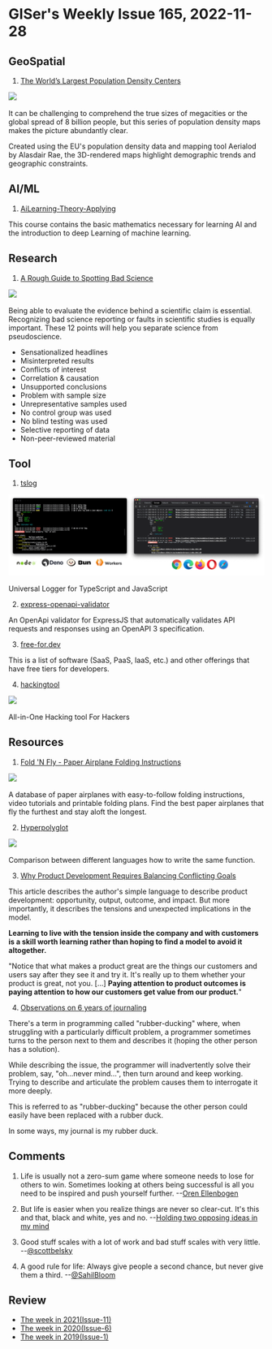 # GISer's Weekly Issue 165, 2022-11-28

## GeoSpatial

1. [The World’s Largest Population Density Centers](apitalist.com/cp/3d-mapping-the-worlds-largest-population-densities/)

![](https://www.visualcapitalist.com/wp-content/uploads/2020/08/global-population-density-spikes-3d-mapped-1200px.png)

It can be challenging to comprehend the true sizes of megacities or the global spread of 8 billion people, but this series of population density maps makes the picture abundantly clear.

Created using the EU's population density data and mapping tool Aerialod by Alasdair Rae, the 3D-rendered maps highlight demographic trends and geographic constraints.

## AI/ML

1. [AiLearning-Theory-Applying](https://github.com/ben1234560/AiLearning-Theory-Applying)

This course contains the basic mathematics necessary for learning AI and the introduction to deep Learning of machine learning.

## Research

1. [A Rough Guide to Spotting Bad Science](https://www.compoundchem.com/2014/04/02/a-rough-guide-to-spotting-bad-science/)

![](https://qph.cf2.quoracdn.net/main-qimg-43ecd5d5835f91699e2f5901a4324c65-pjlq)

Being able to evaluate the evidence behind a scientific claim is essential. Recognizing bad science reporting or faults in scientific studies is equally important. These 12 points will help you separate science from pseudoscience.

- Sensationalized headlines
- Misinterpreted results
- Conflicts of interest
- Correlation & causation
- Unsupported conclusions
- Problem with sample size
- Unrepresentative samples used
- No control group was used
- No blind testing was used
- Selective reporting of data
- Non-peer-reviewed material

## Tool

1. [tslog](https://github.com/fullstack-build/tslog)

![](https://raw.githubusercontent.com/fullstack-build/tslog/master/docs/assets/tslog.png)

Universal Logger for TypeScript and JavaScript

2. [express-openapi-validator](https://github.com/cdimascio/express-openapi-validator)

An OpenApi validator for ExpressJS that automatically validates API requests and responses using an OpenAPI 3 specification.

3. [free-for.dev](https://github.com/ripienaar/free-for-dev)

This is a list of software (SaaS, PaaS, IaaS, etc.) and other offerings that have free tiers for developers.

4. [hackingtool](https://github.com/Z4nzu/hackingtool)

![](https://img.hellogithub.com/i/kInlNipHMPG1Vxw_1669388559.png)

All-in-One Hacking tool For Hackers

## Resources

1. [Fold 'N Fly - Paper Airplane Folding Instructions](https://www.foldnfly.com/)

![](https://assets.bestxtools.com/s1/main/images/2022-11-24-15-12-02.png)

A database of paper airplanes with easy-to-follow folding instructions, video tutorials and printable folding plans. Find the best paper airplanes that fly the furthest and stay aloft the longest.

2. [Hyperpolyglot](https://hyperpolyglot.org/)

![](https://imgs.zhubai.love/bafd3d249ce44e40b8a3cb494419c3f6.png)

Comparison between different languages how to write the same function.

3. [Why Product Development Requires Balancing Conflicting Goals](https://www.jpattonassociates.com/tension/)

This article describes the author's simple language to describe product development: opportunity, output, outcome, and impact. But more importantly, it describes the tensions and unexpected implications in the model.

**Learning to live with the tension inside the company and with customers is a skill worth learning rather than hoping to find a model to avoid it altogether.**

"Notice that what makes a product great are the things our customers and users say after they see it and try it. It's really up to them whether your product is great, not you. [...] **Paying attention to product outcomes is paying attention to how our customers get value from our product.**"

4. [Observations on 6 years of journaling](https://herman.bearblog.dev/years-of-journaling/)

There's a term in programming called "rubber-ducking" where, when struggling with a particularly difficult problem, a programmer sometimes turns to the person next to them and describes it (hoping the other person has a solution).

While describing the issue, the programmer will inadvertently solve their problem, say, "oh…never mind…", then turn around and keep working. Trying to describe and articulate the problem causes them to interrogate it more deeply.

This is referred to as "rubber-ducking" because the other person could easily have been replaced with a rubber duck.

In some ways, my journal is my rubber duck.

## Comments

1. Life is usually not a zero-sum game where someone needs to lose for others to win. Sometimes looking at others being successful is all you need to be inspired and push yourself further.
   --[Oren Ellenbogen](https://softwareleadweekly.com/issues/522)

2. But life is easier when you realize things are never so clear-cut. It's this and that, black and white, yes and no.
   --[Holding two opposing ideas in my mind](https://alfredlua.substack.com/p/holding-two-opposing-ideas-in-my)

3. Good stuff scales with a lot of work and bad stuff scales with very little.
   --[@scottbelsky](https://twitter.com/scottbelsky/status/1595634856217624576)

4. A good rule for life: Always give people a second chance, but never give them a third.
   --[@SahilBloom](https://twitter.com/SahilBloom/status/1595109492634849281)

## Review

- [The week in 2021(Issue-11)](https://github.com/lkcozy/weekly/blob/master/docs/2021/issue-11.md)
- [The week in 2020(Issue-6)](https://github.com/lkcozy/weekly/blob/master/docs/2020/issue-6.md)
- [The week in 2019(Issue-1)](https://github.com/lkcozy/weekly/blob/master/docs/2019/issue-1.md)
